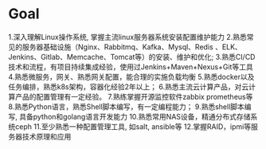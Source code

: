 # Goal

1.深入理解Linux操作系统, 掌握主流linux服务器系统安装配置维护能力 
2.熟悉常见的服务器基础设施（Nginx、Rabbitmq、Kafka、Mysql、Redis 、ELK、Jenkins、Gitlab、Memcache、Tomcat等）的安装、维护和优化; 
3.熟悉CI/CD技术和流程，有项目持续集成经验，使用过Jenkins+Maven+Nexus+Git等工具 
4.熟悉微服务，网关、熟悉网关配置，能合理的实施负载均衡 
5.熟悉docker以及任务编排，熟悉k8s架构，容器化经验2年以上； 
6.熟悉主流云计算产品，对云计算产品的配置管理有一定经验。 
7.熟练掌握开源监控软件zabbix prometheus等 
8.熟悉Python语言，熟悉Shell脚本编写，有一定编程能力； 
9.熟悉shell脚本编写, 具备python和golang语言开发能力 
10.熟悉常用NAS设备，精通分布式存储系统ceph 
11.至少熟悉一种配置管理工具, 如salt, ansible等 
12.掌握RAID，ipmi等服务器技术原理和应用 
